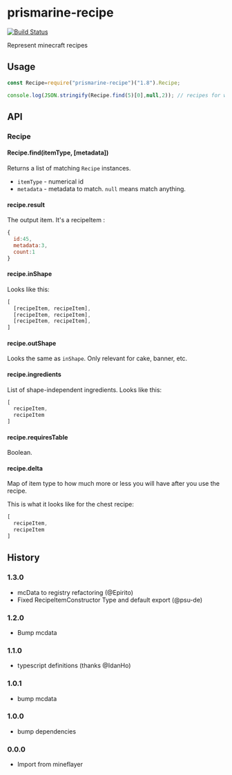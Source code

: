 # prismarine-recipe

[![Build Status](https://github.com/PrismarineJS/prismarine-recipe/workflows/CI/badge.svg)](https://github.com/PrismarineJS/prismarine-recipe/actions?query=workflow%3A%22CI%22)

Represent minecraft recipes

## Usage

```js
const Recipe=require("prismarine-recipe")("1.8").Recipe;

console.log(JSON.stringify(Recipe.find(5)[0],null,2)); // recipes for wood
```

## API

### Recipe

#### Recipe.find(itemType, [metadata])

Returns a list of matching `Recipe` instances.

 * `itemType` - numerical id
 * `metadata` - metadata to match. `null` means match anything.

#### recipe.result

The output item. It's a recipeItem :
```js
{
  id:45,
  metadata:3,
  count:1
}
```

#### recipe.inShape

Looks like this:

```js
[
  [recipeItem, recipeItem],
  [recipeItem, recipeItem],
  [recipeItem, recipeItem],
]
```

#### recipe.outShape

Looks the same as `inShape`. Only relevant for cake, banner, etc.

#### recipe.ingredients

List of shape-independent ingredients. Looks like this:

```js
[
  recipeItem,
  recipeItem
]
```

#### recipe.requiresTable

Boolean.

#### recipe.delta

Map of item type to how much more or less you will have after you use
the recipe.

This is what it looks like for the chest recipe:

```js
[
  recipeItem,
  recipeItem
]
```

## History

### 1.3.0

* mcData to registry refactoring (@Epirito)
* Fixed RecipeItemConstructor Type and default export (@psu-de)

### 1.2.0

* Bump mcdata

### 1.1.0

* typescript definitions (thanks @IdanHo)

### 1.0.1

* bump mcdata

### 1.0.0

* bump dependencies

### 0.0.0

* Import from mineflayer
